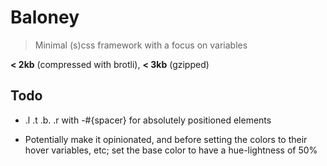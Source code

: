 # Baloney
> Minimal (s)css framework with a focus on variables

**< 2kb** (compressed with brotli), **< 3kb** (gzipped)

## Todo
- .l .t .b. .r with -#{spacer} for absolutely positioned elements


- Potentially make it opinionated, and before setting the colors to their hover variables, etc; set the base color to have a hue-lightness of 50%
